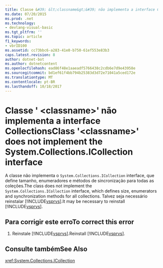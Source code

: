 ```yaml
---
title: Classe &#39; &lt;classname&gt;&#39; não implementa a interface Collections
ms.date: 07/20/2015
ms.prod: .net
ms.technology:
- devlang-visual-basic
ms.tgt_pltfrm: ''
ms.topic: article
f1_keywords:
- vbrID100
ms.assetid: cc73bbc6-a283-41e0-b750-61ef553e83b3
caps.latest.revision: 8
author: dotnet-bot
ms.author: dotnetcontent
ms.openlocfilehash: ead86f48e1aaeadf5766438c2cdb6e7d9e43958e
ms.sourcegitcommit: bd1ef61f4bb794b25383d3d72e71041a5ced172e
ms.translationtype: MT
ms.contentlocale: pt-BR
ms.lasthandoff: 10/18/2017
---
```

# <a name="class-39ltclassnamegt39-does-not-implement-the-systemcollectionsicollection-interface"></a><span data-ttu-id="817da-102">Classe &#39; &lt;classname&gt;&#39; não implementa a interface Collections</span><span class="sxs-lookup"><span data-stu-id="817da-102">Class &#39;&lt;classname&gt;&#39; does not implement the System.Collections.ICollection interface</span></span>
<span data-ttu-id="817da-103">A classe não implementa o `System.Collections.ICollection` interface, que define tamanho, enumeradores e métodos de sincronização para todas as coleções.</span><span class="sxs-lookup"><span data-stu-id="817da-103">The class does not implement the `System.Collections.ICollection` interface, which defines size, enumerators and synchronization methods for all collections.</span></span> <span data-ttu-id="817da-104">Talvez seja necessário reinstalar [!INCLUDE[vsprvs](~/includes/vsprvs-md.md)].</span><span class="sxs-lookup"><span data-stu-id="817da-104">It may be necessary to reinstall [!INCLUDE[vsprvs](~/includes/vsprvs-md.md)].</span></span>  
  
## <a name="to-correct-this-error"></a><span data-ttu-id="817da-105">Para corrigir este erro</span><span class="sxs-lookup"><span data-stu-id="817da-105">To correct this error</span></span>  
  
1.  <span data-ttu-id="817da-106">Reinstale [!INCLUDE[vsprvs](~/includes/vsprvs-md.md)].</span><span class="sxs-lookup"><span data-stu-id="817da-106">Reinstall [!INCLUDE[vsprvs](~/includes/vsprvs-md.md)].</span></span>  
  
## <a name="see-also"></a><span data-ttu-id="817da-107">Consulte também</span><span class="sxs-lookup"><span data-stu-id="817da-107">See Also</span></span>  
 <xref:System.Collections.ICollection>
